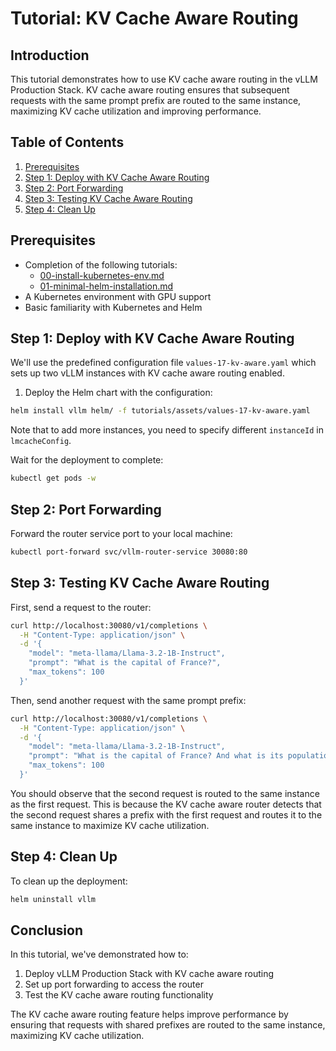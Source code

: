 # Tutorial: KV Cache Aware Routing

## Introduction

This tutorial demonstrates how to use KV cache aware routing in the vLLM Production Stack. KV cache aware routing ensures that subsequent requests with the same prompt prefix are routed to the same instance, maximizing KV cache utilization and improving performance.

## Table of Contents

1. [Prerequisites](#prerequisites)
2. [Step 1: Deploy with KV Cache Aware Routing](#step-1-deploy-with-kv-cache-aware-routing)
3. [Step 2: Port Forwarding](#step-2-port-forwarding)
4. [Step 3: Testing KV Cache Aware Routing](#step-3-testing-kv-cache-aware-routing)
5. [Step 4: Clean Up](#step-4-clean-up)

## Prerequisites

- Completion of the following tutorials:
  - [00-install-kubernetes-env.md](00-install-kubernetes-env.md)
  - [01-minimal-helm-installation.md](01-minimal-helm-installation.md)
- A Kubernetes environment with GPU support
- Basic familiarity with Kubernetes and Helm

## Step 1: Deploy with KV Cache Aware Routing

We'll use the predefined configuration file `values-17-kv-aware.yaml` which sets up two vLLM instances with KV cache aware routing enabled.

1. Deploy the Helm chart with the configuration:

```bash
helm install vllm helm/ -f tutorials/assets/values-17-kv-aware.yaml
```

Note that to add more instances, you need to specify different ``instanceId`` in ``lmcacheConfig``.

Wait for the deployment to complete:

```bash
kubectl get pods -w
```

## Step 2: Port Forwarding

Forward the router service port to your local machine:

```bash
kubectl port-forward svc/vllm-router-service 30080:80
```

## Step 3: Testing KV Cache Aware Routing

First, send a request to the router:

```bash
curl http://localhost:30080/v1/completions \
  -H "Content-Type: application/json" \
  -d '{
    "model": "meta-llama/Llama-3.2-1B-Instruct",
    "prompt": "What is the capital of France?",
    "max_tokens": 100
  }'
```

Then, send another request with the same prompt prefix:

```bash
curl http://localhost:30080/v1/completions \
  -H "Content-Type: application/json" \
  -d '{
    "model": "meta-llama/Llama-3.2-1B-Instruct",
    "prompt": "What is the capital of France? And what is its population?",
    "max_tokens": 100
  }'
```

You should observe that the second request is routed to the same instance as the first request. This is because the KV cache aware router detects that the second request shares a prefix with the first request and routes it to the same instance to maximize KV cache utilization.

## Step 4: Clean Up

To clean up the deployment:

```bash
helm uninstall vllm
```

## Conclusion

In this tutorial, we've demonstrated how to:

1. Deploy vLLM Production Stack with KV cache aware routing
2. Set up port forwarding to access the router
3. Test the KV cache aware routing functionality

The KV cache aware routing feature helps improve performance by ensuring that requests with shared prefixes are routed to the same instance, maximizing KV cache utilization.
